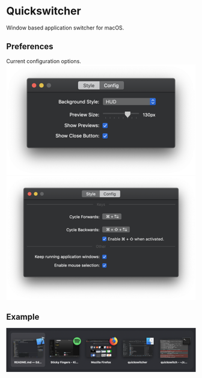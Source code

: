 # Quickswitcher

Window based application switcher for macOS.

## Preferences
Current configuration options.
![Style Preferences](readme/style_prefs.png)
![Config Preferences](readme/config_prefs.png)

## Example
![Example](readme/example.png)
